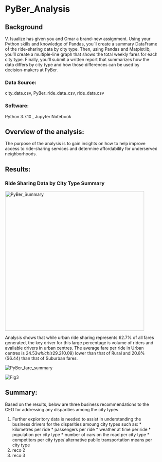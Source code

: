 # PyBer_Analysis

## **Background**
V. Isualize has given you and Omar a brand-new assignment. Using your Python skills and knowledge of Pandas, you’ll create a summary DataFrame of the ride-sharing data by city type. Then, using Pandas and Matplotlib, you’ll create a multiple-line graph that shows the total weekly fares for each city type. Finally, you’ll submit a written report that summarizes how the data differs by city type and how those differences can be used by decision-makers at PyBer.

### **Data Source:** 
city_data.csv, PyBer_ride_data_csv, ride_data.csv

### **Software:**
Python 3.7.10 , Jupyter Notebook

## **Overview of the analysis:**
The purpose of the analysis is to gain insights on how to help improve access to ride-sharing services and determine affordability for underserved neighborhoods.

## **Results:**

### Ride Sharing Data by City Type Summary
<img width="457" alt="PyBer_Summary" src="https://user-images.githubusercontent.com/89538802/134794128-2fd9c52c-66cd-45b8-82d2-0b67315a54ec.PNG">

Analysis shows that while urban ride sharing represents 62.7% of all fares generated,  the key driver for this large percentage is volume of riders and available drivers in urban centres.   The average fare per ride in Urban centres is $24.53 which is 29.2% ($10.09) lower than that of Rural and 20.8% ($6.44) than that of Suburban fares. 


![PyBer_fare_summary](https://user-images.githubusercontent.com/89538802/135031787-9d34c892-1b4e-45c8-9de4-7c277f9d0a3d.png)



![Fig3](https://user-images.githubusercontent.com/89538802/134794159-76e52e3d-5de3-4d45-b817-3888fa187a5a.png)


## **Summary:**

Based on the results, below are three business recommendations to the CEO for addressing any disparities among the city types.
1. Further exploritory data is needed to assist in understanding the business drivers for the disparities amoung city types such as:
        *  kilometres per ride
        *  passengers per ride
        *  weather at time per ride
        *  population per city type
        *  number of cars on the road per city type
        *  competitors per city type/ alternative public transportation means per city type
3. reco 2
4. reco 3



